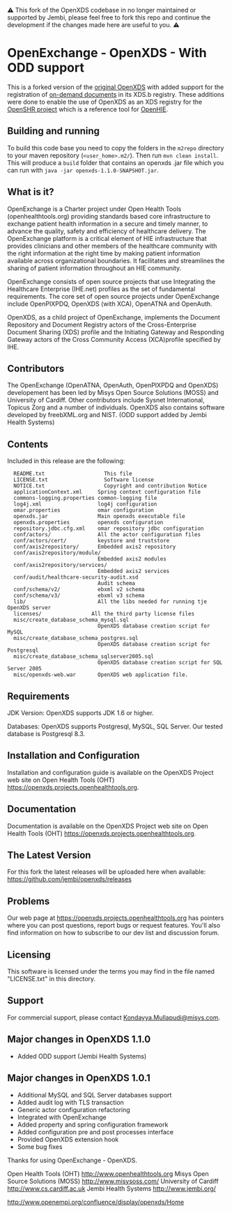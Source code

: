 
:warning: This fork of the OpenXDS codebase in no longer maintained or supported by Jembi, please feel free to fork this repo and continue the development if the changes made here are useful to you. :warning:

OpenExchange - OpenXDS - With ODD support
=========================================

This is a forked version of the [original OpenXDS](https://www.projects.openhealthtools.org/sf/projects/openxds/) with added support for the registration of [on-demand documents](http://wiki.ihe.net/index.php?title=ITI_On-Demand_Documents) in its XDS.b registry. These additions were done to enable the use of OpenXDS as an XDS registry for the [OpenSHR project](https://github.com/jembi/openshr) which is a reference tool for [OpenHIE](http://ohie.org/).

Building and running
--------------------

To build this code base you need to copy the folders in the `m2repo` directory to your maven repository (`<user_home>.m2/`). Then run `mvn clean install`. This will produce a `build` folder that contains an openxds .jar file which you can run with `java -jar openxds-1.1.0-SNAPSHOT.jar`.

What is it?
-----------

OpenExchange is a Charter project under Open Health Tools (openhealthtools.org)
providing standards based core infrastructure to exchange patient health
information in a secure and timely manner, to advance the quality, safety
and efficiency of healthcare delivery. The OpenExchange platform is a critical
element of HIE infrastructure that provides clinicians and other members of
the healthcare community with the right information at the right time by
making patient information available across organizational boundaries. It
facilitates and streamlines the sharing of patient information throughout
an HIE community.

OpenExchange consists of open source projects that use Integrating the
Healthcare Enterprise (IHE.net) profiles as the set of fundamental
requirements. The core set of open source projects under OpenExchange
include OpenPIXPDQ, OpenXDS (with XCA), OpenATNA and OpenAuth.

OpenXDS, as a child project of OpenExchange, implements the Document
Repository and Document Registry actors of the Cross-Enterprise Document
Sharing (XDS) profile and the Initiating Gateway and Responding Gateway
actors of the Cross Community Access (XCA)profile specified by IHE.


Contributors
------------
The OpenExchange (OpenATNA, OpenAuth, OpenPIXPDQ and OpenXDS) developement
has been led by Misys Open Source Solutions (MOSS) and University of Cardiff.
Other contributors include Sysnet International, Topicus Zorg and a number
of individuals. OpenXDS also contains software developed by freebXML.org
and NIST. (ODD support added by Jembi Health Systems)


Contents
--------

  Included in this release are the following:

```
  README.txt 	               This file
  LICENSE.txt	               Software license
  NOTICE.txt	   		       Copyright and contribution Notice
  applicationContext.xml     Spring context configuration file
  commons-logging.properties common-logging file
  log4j.xml                  log4j configuration
  omar.properties            omar configuration
  openxds.jar                Main openxds executable file
  openxds.properties         openxds configuration
  repository.jdbc.cfg.xml    omar repository jdbc configuration
  conf/actors/               All the actor configuration files
  conf/actors/cert/          keystore and truststore
  conf/axis2repository/      Embedded axis2 repository
  conf/axis2repository/module/
                             Embedded axis2 modules
  conf/axis2repository/services/
                             Embedded axis2 services
  conf/audit/healthcare-security-audit.xsd
                             Audit schema
  conf/schema/v2/            ebxml v2 schema
  conf/schema/v3/            ebxml v3 schema
  lib/                       All the libs needed for running tje OpenXDS server
  licenses/	               All the third party license files
  misc/create_database_schema_mysql.sql
                             OpenXDS database creation script for MySQL
  misc/create_database_schema_postgres.sql
                             OpenXDS database creation script for Postgresql
  misc/create_database_schema_sqlserver2005.sql
                             OpenXDS database creation script for SQL Server 2005
  misc/openxds-web.war       OpenXDS web application file.
```


Requirements
------------

JDK Version: OpenXDS supports JDK 1.6 or higher.

Databases: OpenXDS supports Postgresql, MySQL, SQL Server. Our tested database is Postgresql 8.3.


Installation and Configuration
------------------------------

Installation and configuration guide is available on the OpenXDS Project
web site on Open Health Tools (OHT)
<https://openxds.projects.openhealthtools.org>.


Documentation
-------------

Documentation is available on the OpenXDS Project web site
on Open Health Tools (OHT) <https://openxds.projects.openhealthtools.org>.


The Latest Version
------------------

For this fork the latest releases will be uploaded here when available: https://github.com/jembi/openxds/releases


Problems
---------

Our web page at https://openxds.projects.openhealthtools.org has pointers
where you can post questions, report bugs or request features. You'll also
find information on how to subscribe to our dev list and discussion forum.


Licensing
---------

This software is licensed under the terms you may find in the file
named "LICENSE.txt" in this directory.


Support
---------

For commercial support, please contact Kondayya.Mullapudi@misys.com.

Major changes in OpenXDS 1.1.0
------------------------------
 * Added ODD support (Jembi Health Systems)

Major changes in OpenXDS 1.0.1
------------------------------
* Additional MySQL and SQL Server databases support
* Added audit log with TLS transaction
* Generic actor configuration refactoring
* Integrated with OpenExchange
* Added property and spring configuration framework
* Added configuration pre and post processes interface
* Provided OpenXDS extension hook
* Some bug fixes

Thanks for using OpenExchange - OpenXDS.

Open Health Tools (OHT)  <http://www.openhealthtools.org>
Misys Open Source Solutions (MOSS) <http://www.misysoss.com/>
University of Cardiff <http://www.cs.cardiff.ac.uk>
Jembi Health Systems <http://www.jembi.org/>

http://www.openempi.org/confluence/display/openxds/Home
